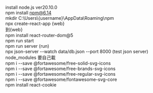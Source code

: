 install node.js ver20.10.0\
npm install npm@6.14\
mkdir C:\Users\\{username}\AppData\Roaming\npm \
npx  create-react-app {web}\
到{web}\
npm install react-router-dom@5\
npm run start\
npm run server
(run)\
npx json-server --watch data/db.json --port 8000
(test json server)\
node_modules 要自己載\
npm i --save @fortawesome/free-solid-svg-icons\
npm i --save @fortawesome/free-brands-svg-icons\
npm i --save @fortawesome/free-regular-svg-icons \
npm i --save @fortawesome/fontawesome-svg-core \
npm install react-cookie
